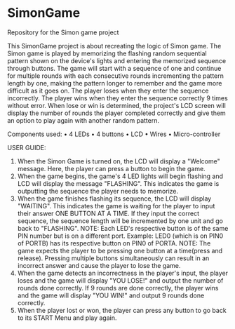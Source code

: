# SimonGame
Repository for the Simon game project

This SimonGame project is about recreating the logic of Simon game. The Simon game is played by memorizing the flashing random sequential pattern shown on the device's lights and entering the memorized sequence through buttons. The game will start with a sequence of one and continue for multiple rounds with each consecutive rounds incrementing the pattern length by one, making the pattern longer to remember and the game more difficult as it goes on. The player loses when they enter the sequence incorrectly. The player wins when they enter the sequence correctly 9 times without error. When lose or win is determined, the project's LCD screen will display the number of rounds the player completed correctly and give them an option to play again with another random pattern.

Components used:
•	4 LEDs
•	4 buttons
•	LCD
•	Wires
•	Micro-controller

USER GUIDE:
1. When the Simon Game is turned on, the LCD will display a "Welcome" message. Here, the player can press a button to begin the game.
2. When the game begins, the game's 4 LED lights will begin flashing and LCD will display the message "FLASHING". This indicates the game is outputting the sequence the player needs to memorize.
3. When the game finishes flashing its sequence, the LCD will display "WAITING". This indicates the game is waiting for the player to input their answer ONE BUTTON AT A TIME. If they input the correct sequence, the sequence length will be incremented by one unit and go back to "FLASHING".
NOTE: Each LED's respective button is of the same PIN number but is on a different port. Example: LED0 (which is on PIN0 of PORTB) has its respective button on PIN0 of PORTA.
NOTE: The game expects the player to be pressing one button at a time(press and release). Pressing multiple buttons simultaneously can result in an incorrect answer and cause the player to lose the game.
4. When the game detects an incorrectness in the player's input, the player loses and the game will display "YOU LOSE!" and output the number of rounds done correctly. If 9 rounds are done correctly, the player wins and the game will display "YOU WIN!" and output 9 rounds done correctly. 
5. When the player lost or won, the player can press any button to go back to its START Menu and play again.


